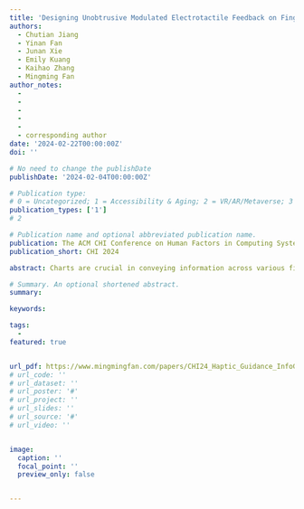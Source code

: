 ```yaml
---
title: 'Designing Unobtrusive Modulated Electrotactile Feedback on Fingertip Edge to Assist Blind and Low Vision (BLV) People in Comprehending Charts'
authors:
  - Chutian Jiang
  - Yinan Fan
  - Junan Xie
  - Emily Kuang
  - Kaihao Zhang
  - Mingming Fan
author_notes:
  - 
  - 
  -
  -
  -
  - corresponding author
date: '2024-02-22T00:00:00Z'
doi: ''

# No need to change the publishDate 
publishDate: '2024-02-04T00:00:00Z'

# Publication type: 
# 0 = Uncategorized; 1 = Accessibility & Aging; 2 = VR/AR/Metaverse; 3 = Human-AI Collaboration; 4 = UX Methodology; 5 = Social Computing; 6 = Sensing;  7 = Thesis; 8 = Patent
publication_types: ['1']
# 2

# Publication name and optional abbreviated publication name.
publication: The ACM CHI Conference on Human Factors in Computing Systems 2024
publication_short: CHI 2024

abstract: Charts are crucial in conveying information across various fields but are inaccessible to blind and low vision (BLV) people without assistive technology. Chart comprehension tools leveraging haptic feedback have been used widely but are often bulky, expensive, and static, rendering them inefficient for conveying chart data. To increase device portability, enable multitasking, and provide efficient assistance in chart comprehension, we introduce a novel system that delivers unobtrusive modulated electrotactile feedback directly to the fingertip edge. Our three-part study with twelve participants confirmed the effectiveness of this system, demonstrating that electrotactile feedback, when applied for 0.5 seconds with a 0.12-second interval, provides the most accurate position and direction recognition. Furthermore, our electrotactile device has proven valuable in assisting BLV participants in comprehending four commonly used charts, line charts, scatterplots, bar charts, and pie charts. We also delve into the implications of our findings on recognition enhancement, presentation modes, and function synergy. 

# Summary. An optional shortened abstract.
summary: 

keywords: 

tags:
  - 
featured: true


url_pdf: https://www.mingmingfan.com/papers/CHI24_Haptic_Guidance_InfoGraphics_PVI.pdf
# url_code: ''
# url_dataset: ''
# url_poster: '#'
# url_project: ''
# url_slides: ''
# url_source: '#'
# url_video: ''


image:
  caption: ''
  focal_point: ''
  preview_only: false


---
```


<!-- put your youtube/vimeo video ID here if possible -->
<!-- {{< bilibili BV1nA411z7RZ >}} -->



